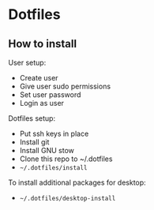 # Dotfiles

## How to install

User setup:
- Create user
- Give user sudo permissions
- Set user password
- Login as user

Dotfiles setup:
- Put ssh keys in place
- Install git
- Install GNU stow
- Clone this repo to ~/.dotfiles
- `~/.dotfiles/install`

To install additional packages for desktop:
- `~/.dotfiles/desktop-install`

